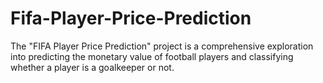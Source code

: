 # Fifa-Player-Price-Prediction
The "FIFA Player Price Prediction" project is a comprehensive exploration into predicting the monetary value of football players and classifying whether a player is a goalkeeper or not. 
